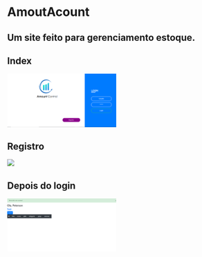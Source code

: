 # AmoutAcount
## Um site feito para gerenciamento estoque.

## Index
<img src="https://github.com/petscaramussi/AmoutAcount/blob/master/Amount1.png" width="50%" hight="50%">

## Registro
<img src="https://github.com/petscaramussi/AmoutAcount/blob/master/Amount2.png" width="50%" hight="50%">

## Depois do login
<img src="https://github.com/petscaramussi/AmoutAcount/blob/master/Amount3.png" width="50%" hight="50%">

